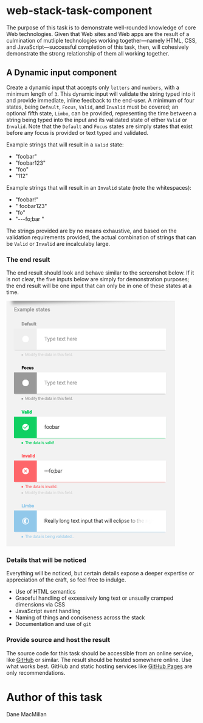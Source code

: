 web-stack-task-component
======================

The purpose of this task is to demonstrate well-rounded knowledge of core Web technologies. Given that Web sites and Web apps are the result of a culmination of mutliple technologies working together&mdash;namely HTML, CSS, and JavaScript&mdash;successful completion of this task, then, will cohesively demonstrate the strong relationship of them all working together.

## A Dynamic input component

Create a dynamic input that accepts only `letters` and `numbers`, with a minimum length of `3`. This dynamic input will validate the string typed into it and provide immediate, inline feedback to the end-user. A minimum of four states, being `Default`, `Focus`, `Valid`, and `Invalid` must be covered; an optional fifth state, `Limbo`, can be provided, representing the time between a string being typed into the input and its validated state of either `Valid` or `Invalid`. Note that the `Default` and `Focus` states are simply states that exist before any focus is provided or text typed and validated. 

Example strings that will result in a `Valid` state:

- "foobar"
- "foobar123"
- "foo"
- "112"

Example strings that will result in an `Invalid` state (note the whitespaces):

- "foobar!"
- "    foobar123"
- "fo"
- "---fo;bar "

The strings provided are by no means exhaustive, and based on the validation requirements provided, the actual combination of strings that can be `Valid` or `Invalid` are incalculaby large.

### The end result

The end result should look and behave similar to the screenshot below. If it is not clear, the five inputs below are simply for demonstration purposes; the end result will be one input that can only be in one of these states at a time. 

![](dynamic-input-component.png)

### Details that will be noticed

Everything will be noticed, but certain details expose a deeper expertise or appreciation of the craft, so feel free to indulge.

- Use of HTML semantics
- Graceful handling of excessively long text or unsually cramped dimensions via CSS
- JavaScript event handling
- Naming of things and conciseness across the stack
- Documentation and use of `git`

### Provide source and host the result

The source code for this task should be accessible from an online service, like [GitHub](https://github.com) or similar. The result should be hosted somewhere online. Use what works best. GitHub and static hosting services like [GitHub Pages](https://docs.github.com/en/pages/getting-started-with-github-pages/about-github-pages) are only recommendations.

# Author of this task

Dane MacMillan





